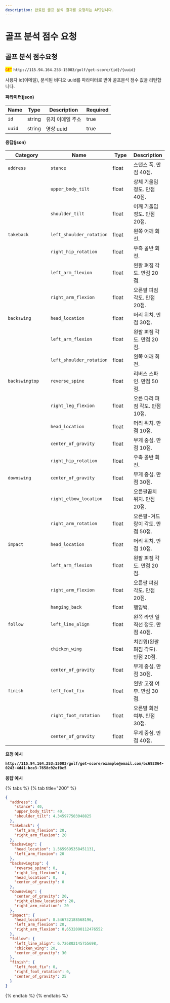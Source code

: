 ```yaml
---
description: 완료된 골프 분석 결과를 요청하는 API입니다.
---
```


# 골프 분석 점수 요청

## 골프 분석 점수요청

<mark style="color:red;">`GET`</mark> `http://115.94.164.253:15003/golf/get-score/{id}/{uuid}`

사용자 id(이메일), 분석된 비디오 uuid를 파라미터로 받아 골프분석 점수 값을 리턴합니다.

**파라미터(json)**

<table><thead><tr><th>Name</th><th>Type</th><th>Description</th><th data-type="checkbox">Required</th></tr></thead><tbody><tr><td><code>id</code></td><td>string</td><td>유저 이메일 주소</td><td>true</td></tr><tr><td><code>uuid</code></td><td>string</td><td>영상 uuid</td><td>true</td></tr></tbody></table>

**응답(json)**

<table><thead><tr><th width="185">Category</th><th width="126">Name</th><th width="86">Type</th><th>Description</th></tr></thead><tbody><tr><td><code>address</code></td><td><code>stance</code></td><td>float</td><td>스탠스 폭. 만점 40점.</td></tr><tr><td></td><td><code>upper_body_tilt</code></td><td>float</td><td>상체 기울임 정도. 만점 40점.</td></tr><tr><td></td><td><code>shoulder_tilt</code></td><td>float</td><td>어깨 기울임 정도. 만점 20점.</td></tr><tr><td><code>takeback</code></td><td><code>left_shoulder_rotation</code></td><td>float</td><td>왼쪽 어깨 회전.</td></tr><tr><td></td><td><code>right_hip_rotation</code></td><td>float</td><td>우측 골반 회전.</td></tr><tr><td></td><td><code>left_arm_flexion</code></td><td>float</td><td>왼팔 펴짐 각도. 만점 20점.</td></tr><tr><td></td><td><code>right_arm_flexion</code></td><td>float</td><td>오른팔 펴짐 각도. 만점 20점.</td></tr><tr><td><code>backswing</code></td><td><code>head_location</code></td><td>float</td><td>머리 위치. 만점 30점.</td></tr><tr><td></td><td><code>left_arm_flexion</code></td><td>float</td><td>왼팔 펴짐 각도. 만점 20점.</td></tr><tr><td></td><td><code>left_shoulder_rotation</code></td><td>float</td><td>왼쪽 어깨 회전.</td></tr><tr><td><code>backswingtop</code></td><td><code>reverse_spine</code></td><td>float</td><td>리버스 스파인. 만점 50점.</td></tr><tr><td></td><td><code>right_leg_flexion</code></td><td>float</td><td>오른 다리 펴짐 각도. 만점 10점.</td></tr><tr><td></td><td><code>head_location</code></td><td>float</td><td>머리 위치. 만점 10점.</td></tr><tr><td></td><td><code>center_of_gravity</code></td><td>float</td><td>무게 중심. 만점 10점.</td></tr><tr><td></td><td><code>right_hip_rotation</code></td><td>float</td><td>우측 골반 회전.</td></tr><tr><td><code>downswing</code></td><td><code>center_of_gravity</code></td><td>float</td><td>무게 중심. 만점 30점.</td></tr><tr><td></td><td><code>right_elbow_location</code></td><td>float</td><td>오른팔꿈치 위치. 만점 20점.</td></tr><tr><td></td><td><code>right_arm_rotation</code></td><td>float</td><td>오른팔-겨드랑이 각도. 만점 50점.</td></tr><tr><td><code>impact</code></td><td><code>head_location</code></td><td>float</td><td>머리 위치. 만점 10점.</td></tr><tr><td></td><td><code>left_arm_flexion</code></td><td>float</td><td>왼팔 펴짐 각도. 만점 20점.</td></tr><tr><td></td><td><code>right_arm_flexion</code></td><td>float</td><td>오른팔 펴짐 각도. 만점 20점.</td></tr><tr><td></td><td><code>hanging_back</code></td><td>float</td><td>행잉백.</td></tr><tr><td><code>follow</code></td><td><code>left_line_align</code></td><td>float</td><td>왼쪽 라인 일직선 정도. 만점 40점.</td></tr><tr><td></td><td><code>chicken_wing</code></td><td>float</td><td>치킨윙(왼팔 펴짐 각도). 만점 20점.</td></tr><tr><td></td><td><code>center_of_gravity</code></td><td>float</td><td>무게 중심. 만점 30점.</td></tr><tr><td><code>finish</code></td><td><code>left_foot_fix</code></td><td>float</td><td>왼발 고정 여부. 만점 30점.</td></tr><tr><td></td><td><code>right_foot_rotation</code></td><td>float</td><td>오른발 회전 여부. 만점 30점.</td></tr><tr><td></td><td><code>center_of_gravity</code></td><td>float</td><td>무게 중심. 만점 40점.</td></tr></tbody></table>

**요청 예시**

<pre class="language-json"><code class="lang-json"><strong>http://115.94.164.253:15003/golf/get-score/example@email.com/bc692864-0243-4d41-bce3-7658c92ef0c5
</strong></code></pre>

**응답 예시**

{% tabs %}
{% tab title="200" %}
```json
{
  "address": {
    "stance": 40,
    "upper_body_tilt": 40,
    "shoulder_tilt": 4.345977503048825
  },
  "takeback": {
    "left_arm_flexion": 20,
    "right_arm_flexion": 20
  },
  "backswing": {
    "head_location": 1.5659695358451131,
    "left_arm_flexion": 20
  },
  "backswingtop": {
    "reverse_spine": 0,
    "right_leg_flexion": 0,
    "head_location": 0,
    "center_of_gravity": 0
  },
  "downswing": {
    "center_of_gravity": 20,
    "right_elbow_location": 20,
    "right_arm_rotation": 20
  },
  "impact": {
    "head_location": 8.546732188568196,
    "left_arm_flexion": 20,
    "right_arm_flexion": 0.6532090112476552
  },
  "follow": {
    "left_line_align": 6.726802145755698,
    "chicken_wing": 20,
    "center_of_gravity": 30
  },
  "finish": {
    "left_foot_fix": 0,
    "right_foot_rotation": 0,
    "center_of_gravity": 25
  }
}

```
{% endtab %}
{% endtabs %}
